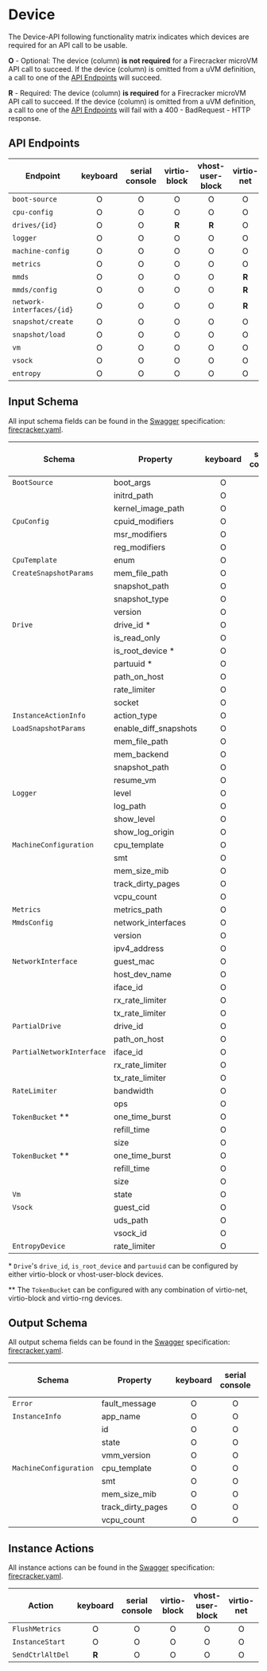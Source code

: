 # Device

The Device-API following functionality matrix indicates which devices are
required for an API call to be usable.

**O** - Optional: The device (column) **is not required** for a Firecracker
microVM API call to succeed. If the device (column) is omitted from a uVM
definition, a call to one of the [API Endpoints](#api-endpoints) will succeed.

**R** - Required: The device (column) **is required** for a Firecracker microVM
API call to succeed. If the device (column) is omitted from a uVM definition,
a call to one of the [API Endpoints](#api-endpoints) will fail with a
400 - BadRequest - HTTP response.

## API Endpoints

| Endpoint                  | keyboard | serial console | virtio-block | vhost-user-block | virtio-net | virtio-vsock | virtio-rng |
| ------------------------- | :------: | :------------: | :----------: | :--------------: | :--------: | :----------: | :--------: |
| `boot-source`             |    O     |       O        |      O       |        O         |     O      |      O       |      O     |
| `cpu-config`              |    O     |       O        |      O       |        O         |     O      |      O       |      O     |
| `drives/{id}`             |    O     |       O        |    **R**     |      **R**       |     O      |      O       |      O     |
| `logger`                  |    O     |       O        |      O       |        O         |     O      |      O       |      O     |
| `machine-config`          |    O     |       O        |      O       |        O         |     O      |      O       |      O     |
| `metrics`                 |    O     |       O        |      O       |        O         |     O      |      O       |      O     |
| `mmds`                    |    O     |       O        |      O       |        O         |   **R**    |      O       |      O     |
| `mmds/config`             |    O     |       O        |      O       |        O         |   **R**    |      O       |      O     |
| `network-interfaces/{id}` |    O     |       O        |      O       |        O         |   **R**    |      O       |      O     |
| `snapshot/create`         |    O     |       O        |      O       |        O         |     O      |      O       |      O     |
| `snapshot/load`           |    O     |       O        |      O       |        O         |     O      |      O       |      O     |
| `vm`                      |    O     |       O        |      O       |        O         |     O      |      O       |      O     |
| `vsock`                   |    O     |       O        |      O       |        O         |     O      |      O       |      O     |
| `entropy`                 |    O     |       O        |      O       |        O         |     O      |      O       |    **R**   |

## Input Schema

All input schema fields can be found in the [Swagger](https://swagger.io)
specification: [firecracker.yaml](./../src/firecracker/swagger/firecracker.yaml).

| Schema                     | Property              | keyboard | serial console | virtio-block | vhost-user-block |  virtio-net   | virtio-vsock | virtio-rng |
|----------------------------|-----------------------| :------: | :------------: | :----------: | :--------------: | :-----------: | :----------: | :--------: |
| `BootSource`               | boot_args             |    O     |       O        |      O       |        O         |       O       |      O       |      O     |
|                            | initrd_path           |    O     |       O        |      O       |        O         |       O       |      O       |      O     |
|                            | kernel_image_path     |    O     |       O        |      O       |        O         |       O       |      O       |      O     |
| `CpuConfig`                | cpuid_modifiers       |    O     |       O        |      O       |        O         |       O       |      O       |      O     |
|                            | msr_modifiers         |    O     |       O        |      O       |        O         |       O       |      O       |      O     |
|                            | reg_modifiers         |    O     |       O        |      O       |        O         |       O       |      O       |      O     |
| `CpuTemplate`              | enum                  |    O     |       O        |      O       |        O         |       O       |      O       |      O     |
| `CreateSnapshotParams`     | mem_file_path         |    O     |       O        |      O       |        O         |       O       |      O       |      O     |
|                            | snapshot_path         |    O     |       O        |      O       |        O         |       O       |      O       |      O     |
|                            | snapshot_type         |    O     |       O        |      O       |        O         |       O       |      O       |      O     |
|                            | version               |    O     |       O        |      O       |        O         |       O       |      O       |      O     |
| `Drive`                    | drive_id \*           |    O     |       O        |    **R**     |      **R**       |       O       |      O       |      O     |
|                            | is_read_only          |    O     |       O        |    **R**     |        O         |       O       |      O       |      O     |
|                            | is_root_device \*     |    O     |       O        |    **R**     |      **R**       |       O       |      O       |      O     |
|                            | partuuid \*           |    O     |       O        |    **R**     |      **R**       |       O       |      O       |      O     |
|                            | path_on_host          |    O     |       O        |    **R**     |        O         |       O       |      O       |      O     |
|                            | rate_limiter          |    O     |       O        |    **R**     |        O         |       O       |      O       |      O     |
|                            | socket                |    O     |       O        |      O       |      **R**       |       O       |      O       |      O     |
| `InstanceActionInfo`       | action_type           |    O     |       O        |      O       |        O         |       O       |      O       |      O     |
| `LoadSnapshotParams`       | enable_diff_snapshots |    O     |       O        |      O       |        O         |       O       |      O       |      O     |
|                            | mem_file_path         |    O     |       O        |      O       |        O         |       O       |      O       |      O     |
|                            | mem_backend           |    O     |       O        |      O       |        O         |       O       |      O       |      O     |
|                            | snapshot_path         |    O     |       O        |      O       |        O         |       O       |      O       |      O     |
|                            | resume_vm             |    O     |       O        |      O       |        O         |       O       |      O       |      O     |
| `Logger`                   | level                 |    O     |       O        |      O       |        O         |       O       |      O       |      O     |
|                            | log_path              |    O     |       O        |      O       |        O         |       O       |      O       |      O     |
|                            | show_level            |    O     |       O        |      O       |        O         |       O       |      O       |      O     |
|                            | show_log_origin       |    O     |       O        |      O       |        O         |       O       |      O       |      O     |
| `MachineConfiguration`     | cpu_template          |    O     |       O        |      O       |        O         |       O       |      O       |      O     |
|                            | smt                   |    O     |       O        |      O       |        O         |       O       |      O       |      O     |
|                            | mem_size_mib          |    O     |       O        |      O       |        O         |       O       |      O       |      O     |
|                            | track_dirty_pages     |    O     |       O        |      O       |        O         |       O       |      O       |      O     |
|                            | vcpu_count            |    O     |       O        |      O       |        O         |       O       |      O       |      O     |
| `Metrics`                  | metrics_path          |    O     |       O        |      O       |        O         |       O       |      O       |      O     |
| `MmdsConfig`               | network_interfaces    |    O     |       O        |      O       |        O         |     **R**     |      O       |      O     |
|                            | version               |    O     |       O        |      O       |        O         |     **R**     |      O       |      O     |
|                            | ipv4_address          |    O     |       O        |      O       |        O         |     **R**     |      O       |      O     |
| `NetworkInterface`         | guest_mac             |    O     |       O        |      O       |        O         |     **R**     |      O       |      O     |
|                            | host_dev_name         |    O     |       O        |      O       |        O         |     **R**     |      O       |      O     |
|                            | iface_id              |    O     |       O        |      O       |        O         |     **R**     |      O       |      O     |
|                            | rx_rate_limiter       |    O     |       O        |      O       |        O         |     **R**     |      O       |      O     |
|                            | tx_rate_limiter       |    O     |       O        |      O       |        O         |     **R**     |      O       |      O     |
| `PartialDrive`             | drive_id              |    O     |       O        |    **R**     |        O         |       O       |      O       |      O     |
|                            | path_on_host          |    O     |       O        |    **R**     |        O         |       O       |      O       |      O     |
| `PartialNetworkInterface`  | iface_id              |    O     |       O        |      O       |        O         |     **R**     |      O       |      O     |
|                            | rx_rate_limiter       |    O     |       O        |      O       |        O         |     **R**     |      O       |      O     |
|                            | tx_rate_limiter       |    O     |       O        |      O       |        O         |     **R**     |      O       |      O     |
| `RateLimiter`              | bandwidth             |    O     |       O        |      O       |        O         |     **R**     |      O       |      O     |
|                            | ops                   |    O     |       O        |    **R**     |        O         |       O       |      O       |      O     |
| `TokenBucket` \*\*         | one_time_burst        |    O     |       O        |    **R**     |        O         |       O       |      O       |      O     |
|                            | refill_time           |    O     |       O        |    **R**     |        O         |       O       |      O       |      O     |
|                            | size                  |    O     |       O        |    **R**     |        O         |       O       |      O       |      O     |
| `TokenBucket` \*\*         | one_time_burst        |    O     |       O        |      O       |        O         |     **R**     |      O       |      O     |
|                            | refill_time           |    O     |       O        |      O       |        O         |     **R**     |      O       |      O     |
|                            | size                  |    O     |       O        |      O       |        O         |     **R**     |      O       |      O     |
| `Vm`                       | state                 |    O     |       O        |      O       |        O         |       O       |      O       |      O     |
| `Vsock`                    | guest_cid             |    O     |       O        |      O       |        O         |       O       |    **R**     |      O     |
|                            | uds_path              |    O     |       O        |      O       |        O         |       O       |    **R**     |      O     |
|                            | vsock_id              |    O     |       O        |      O       |        O         |       O       |    **R**     |      O     |
| `EntropyDevice`            | rate_limiter          |    O     |       O        |      O       |        O         |       O       |      O       |    **R**   |

\* `Drive`'s `drive_id`, `is_root_device` and `partuuid` can be configured
by either virtio-block or vhost-user-block devices.

\*\* The `TokenBucket` can be configured with any combination of
virtio-net, virtio-block and virtio-rng devices.

## Output Schema

All output schema fields can be found in the [Swagger](https://swagger.io)
specification: [firecracker.yaml](./../src/firecracker/swagger/firecracker.yaml).

| Schema                 | Property          | keyboard | serial console | virtio-block | vhost-user-block | virtio-net | virtio-vsock |
| ---------------------- | ----------------- | :------: | :------------: | :----------: | :--------------: | :--------: | :----------: |
| `Error`                | fault_message     |    O     |       O        |      O       |        O         |     O      |      O       |
| `InstanceInfo`         | app_name          |    O     |       O        |      O       |        O         |     O      |      O       |
|                        | id                |    O     |       O        |      O       |        O         |     O      |      O       |
|                        | state             |    O     |       O        |      O       |        O         |     O      |      O       |
|                        | vmm_version       |    O     |       O        |      O       |        O         |     O      |      O       |
| `MachineConfiguration` | cpu_template      |    O     |       O        |      O       |        O         |     O      |      O       |
|                        | smt               |    O     |       O        |      O       |        O         |     O      |      O       |
|                        | mem_size_mib      |    O     |       O        |      O       |        O         |     O      |      O       |
|                        | track_dirty_pages |    O     |       O        |      O       |        O         |     O      |      O       |
|                        | vcpu_count        |    O     |       O        |      O       |        O         |     O      |      O       |

## Instance Actions

All instance actions can be found in the [Swagger](https://swagger.io)
specification: [firecracker.yaml](./../src/firecracker/swagger/firecracker.yaml).

| Action           | keyboard | serial console | virtio-block | vhost-user-block | virtio-net | virtio-vsock |
| ---------------- | :------: | :------------: | :----------: | :--------------: | :--------: | :----------: |
| `FlushMetrics`   |    O     |       O        |      O       |        O         |     O      |      O       |
| `InstanceStart`  |    O     |       O        |      O       |        O         |     O      |      O       |
| `SendCtrlAltDel` |  **R**   |       O        |      O       |        O         |     O      |      O       |
